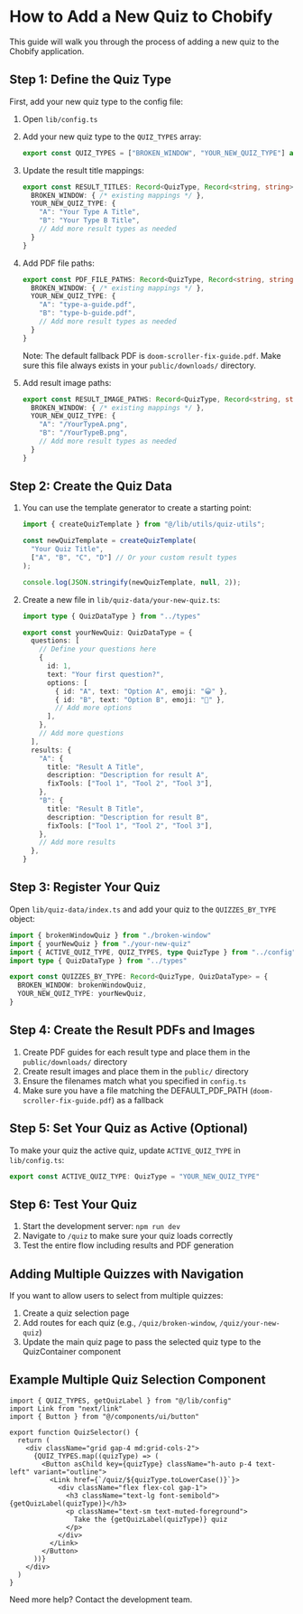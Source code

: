 # How to Add a New Quiz to Chobify

This guide will walk you through the process of adding a new quiz to the Chobify application.

## Step 1: Define the Quiz Type

First, add your new quiz type to the config file:

1. Open `lib/config.ts`
2. Add your new quiz type to the `QUIZ_TYPES` array:
   ```typescript
   export const QUIZ_TYPES = ["BROKEN_WINDOW", "YOUR_NEW_QUIZ_TYPE"] as const
   ```
3. Update the result title mappings:
   ```typescript
   export const RESULT_TITLES: Record<QuizType, Record<string, string>> = {
     BROKEN_WINDOW: { /* existing mappings */ },
     YOUR_NEW_QUIZ_TYPE: {
       "A": "Your Type A Title",
       "B": "Your Type B Title",
       // Add more result types as needed
     }
   }
   ```
4. Add PDF file paths:
   ```typescript
   export const PDF_FILE_PATHS: Record<QuizType, Record<string, string>> = {
     BROKEN_WINDOW: { /* existing mappings */ },
     YOUR_NEW_QUIZ_TYPE: {
       "A": "type-a-guide.pdf",
       "B": "type-b-guide.pdf",
       // Add more result types as needed
     }
   }
   ```
   
   Note: The default fallback PDF is `doom-scroller-fix-guide.pdf`. Make sure this file always exists in your `public/downloads/` directory.

5. Add result image paths:
   ```typescript
   export const RESULT_IMAGE_PATHS: Record<QuizType, Record<string, string>> = {
     BROKEN_WINDOW: { /* existing mappings */ },
     YOUR_NEW_QUIZ_TYPE: {
       "A": "/YourTypeA.png",
       "B": "/YourTypeB.png",
       // Add more result types as needed
     }
   }
   ```

## Step 2: Create the Quiz Data

1. You can use the template generator to create a starting point:
   ```typescript
   import { createQuizTemplate } from "@/lib/utils/quiz-utils";
   
   const newQuizTemplate = createQuizTemplate(
     "Your Quiz Title",
     ["A", "B", "C", "D"] // Or your custom result types
   );
   
   console.log(JSON.stringify(newQuizTemplate, null, 2));
   ```

2. Create a new file in `lib/quiz-data/your-new-quiz.ts`:
   ```typescript
   import type { QuizDataType } from "../types"
   
   export const yourNewQuiz: QuizDataType = {
     questions: [
       // Define your questions here
       {
         id: 1,
         text: "Your first question?",
         options: [
           { id: "A", text: "Option A", emoji: "😀" },
           { id: "B", text: "Option B", emoji: "🤔" },
           // Add more options
         ],
       },
       // Add more questions
     ],
     results: {
       "A": {
         title: "Result A Title",
         description: "Description for result A",
         fixTools: ["Tool 1", "Tool 2", "Tool 3"],
       },
       "B": {
         title: "Result B Title",
         description: "Description for result B",
         fixTools: ["Tool 1", "Tool 2", "Tool 3"],
       },
       // Add more results
     },
   }
   ```

## Step 3: Register Your Quiz

Open `lib/quiz-data/index.ts` and add your quiz to the `QUIZZES_BY_TYPE` object:

```typescript
import { brokenWindowQuiz } from "./broken-window"
import { yourNewQuiz } from "./your-new-quiz"
import { ACTIVE_QUIZ_TYPE, QUIZ_TYPES, type QuizType } from "../config"
import type { QuizDataType } from "../types"

export const QUIZZES_BY_TYPE: Record<QuizType, QuizDataType> = {
  BROKEN_WINDOW: brokenWindowQuiz,
  YOUR_NEW_QUIZ_TYPE: yourNewQuiz,
}
```

## Step 4: Create the Result PDFs and Images

1. Create PDF guides for each result type and place them in the `public/downloads/` directory
2. Create result images and place them in the `public/` directory
3. Ensure the filenames match what you specified in `config.ts`
4. Make sure you have a file matching the DEFAULT_PDF_PATH (`doom-scroller-fix-guide.pdf`) as a fallback

## Step 5: Set Your Quiz as Active (Optional)

To make your quiz the active quiz, update `ACTIVE_QUIZ_TYPE` in `lib/config.ts`:

```typescript
export const ACTIVE_QUIZ_TYPE: QuizType = "YOUR_NEW_QUIZ_TYPE"
```

## Step 6: Test Your Quiz

1. Start the development server: `npm run dev`
2. Navigate to `/quiz` to make sure your quiz loads correctly
3. Test the entire flow including results and PDF generation

## Adding Multiple Quizzes with Navigation

If you want to allow users to select from multiple quizzes:

1. Create a quiz selection page
2. Add routes for each quiz (e.g., `/quiz/broken-window`, `/quiz/your-new-quiz`)
3. Update the main quiz page to pass the selected quiz type to the QuizContainer component

## Example Multiple Quiz Selection Component

```tsx
import { QUIZ_TYPES, getQuizLabel } from "@/lib/config"
import Link from "next/link"
import { Button } from "@/components/ui/button"

export function QuizSelector() {
  return (
    <div className="grid gap-4 md:grid-cols-2">
      {QUIZ_TYPES.map((quizType) => (
        <Button asChild key={quizType} className="h-auto p-4 text-left" variant="outline">
          <Link href={`/quiz/${quizType.toLowerCase()}`}>
            <div className="flex flex-col gap-1">
              <h3 className="text-lg font-semibold">{getQuizLabel(quizType)}</h3>
              <p className="text-sm text-muted-foreground">
                Take the {getQuizLabel(quizType)} quiz
              </p>
            </div>
          </Link>
        </Button>
      ))}
    </div>
  )
}
```

Need more help? Contact the development team. 